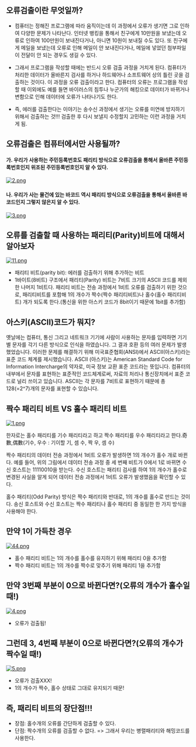 
## 오류검출이란 무엇일까?

- 컴퓨터는 정해진 프로그램에 따라 움직이는데 이 과정에서 오류가 생기면 그로 인하여 다양한 문제가 나타난다. 인터넷 뱅킹을 통해서 친구에게 10만원을 보냈는데 오류로 인하여 100만원이 보내진다거나, 아니면 10원이 보내질 수도 있다. 또 친구에게 메일을 보냈는데 오류로 인해 메일이 안 보내진다거나, 메일에 넣었던 첨부파일이 전달이 안 되는 경우도 생길 수 있다.


- 그래서 프로그램을 작성할 때에는 반드시 오류 검출 과정을 거치게 된다. 컴퓨터가 처리한 데이터가 올바른지 검사를 하거나 하드웨어나 소프트웨어 상의 틀린 곳을 검출하는 것이다. 이 과정을 오류 검출이라고 한다. 컴퓨터의 오류는 프로그램을 작성할 때 이외에도 예를 들면 바이러스의 침투나 누군가의 해킹으로 데이터가 바뀌거나 변함으로 인해 데이터에 오류가 나타나기도 한다.

- 즉, 에러를 검출한다는 이야기는 송수신 과정에서 생기는 오류를 미연에 방지하기 위해서 검출하는 것!!! 검출한 후 다시 보낼지 수정할지 고민하는 이런 과정을 거치게 됨.

## 오류검출은 컴퓨터에서만 사용될까?

#### 가. 우리가 사용하는 주민등록번호도 패리티 방식으로 오류검출을 통해서 올바른 주민등록번호인지 위조된 주민등록번호인지 알 수 있다.
[![2.png](https://i.postimg.cc/Rhhq5bDJ/2.png)](https://postimg.cc/y3q70nB7)

#### 나. 우리가 사는 물건에 있는 바코드 역시 패리티 방식으로 오류검출을 통해서 올바른 바코드인지 그렇지 않은지 알 수 있다.
[![3.png](https://i.postimg.cc/NMg5b084/3.png)](https://postimg.cc/PLRX5TRp)

## 오류를 검출할 때 사용하는 패리티(Parity)비트에 대해서 알아보자

[![11.png](https://i.postimg.cc/mgHzgJ2Q/11.png)](https://postimg.cc/HrTsSSMx)
- 패리티 비트(parity bit): 에러를 검출하기 위해 추가하는 비트
- 1바이트(8비트) 구조에서 패리티(Parity) 비트는 7비트 크기의 ASCII 코드를 제외한 나머지 1비트다. 패리티 비트는 전송 과정에서 1비트 오류를 검출하기 위한 것으로, 패리티비트를 포함해 1의 개수가 짝수(짝수 패리티비트)나 홀수(홀수 패리티비트) 개가 되도록 한다.(통신을 위한 아스키 코드가 8bit이기 때문에 1bit를 추가함)

## 아스키(ASCII)코드가 뭐지?
옛날에는 컴퓨터, 통신 그리고 네트워크 기기에 사람이 사용하는 문자를 입력하면 기기별 문자를 각기 다른 방식으로 인식을 하였습니다. 
그 결과 호환 등의 여러 문제가 발생 했었습니다. 이러한 문제를 해결하기 위해 미국표준협회(ANSI)에서 ASCII(아스키)라는 표준 코드 체계를 제시했습니다. 
ASCII (아스키)는 American Standard Code for Information Intercharge의 약자로, 미국 정보 교환 표준 코드라는 뜻입니다.
컴퓨터의 내부에서 문자를 표현하는 표준적인 코드체계로써, 자료의 처리나 통신장치에서 표준 코드로 널리 쓰이고 있습니다. ASCII는 각 문자를 7비트로 표현하기 때문에 총 128(=2^7)개의 문자를 표현할 수 있습니다.

## 짝수 패리티 비트 VS 홀수 패리티 비트
[![1.png](https://i.postimg.cc/dtXZvwvs/1.png)](https://postimg.cc/4m6xQCmq)

한자로는 홀수 패리티를 기수 패리티라고 하고 짝수 패리티를 우수 패리티라고 한다.奇數,偶數(기수, 우수  : 기이할 기, 셈 수, 짝 우, 셈 수)

짝수 패리티의 데이터 전송 과정에서 1비트 오류가 발생하면 1의 개수가 홀수 개로 바뀐다. 예를 들어, 위의 그림에서 데이터 전송 과정 중 세 번째 비트가 0에서 1로 바뀌면 수신 호스트는 11110010을 받는다. 수신 호스트는 패리티 검사를 하여 1의 개수가 홀수로 변경된 사실을 알게 되어 데이터 전송 과정에서 1비트 오류가 발생했음을 확인할 수 있다.


홀수 패리티(Odd Parity) 방식은 짝수 패리티와 반대로, 1의 개수를 홀수로 만드는 것이다. 송신 호스트와 수신 호스트는 짝수 패리티나 홀수 패리티 중 동일한 한 가지 방식을 사용해야 한다.




## 만약 1이 가득찬 경우
[![44.png](https://i.postimg.cc/qRjgFdjd/44.png)](https://postimg.cc/YGLp4Z5X)
- 홀수 패리티 비트는 1의 개수를 홀수를 유지하기 위해 패리티 0을 추가함
- 짝수 패리티 비트는 1의 개수를 짝수로 맞추기 위해 패리티 1을 추가함

## 만약 3번째 부분이 0으로 바뀐다면?(오류의 개수가 홀수일 때!)
[![4.png](https://i.postimg.cc/jjYWwcLB/4.png)](https://postimg.cc/3k9rzgjZ)
- 오류가 검출됨!

## 그런데 3, 4번째 부분이 0으로 바뀐다면?(오류의 개수가 짝수일 때!)
[![5.png](https://i.postimg.cc/LskJzPP5/5.png)](https://postimg.cc/gwJcpnNb)
- 오류가 검출XXX!
- 1의 개수가 짝수, 홀수 상태로 그대로 유지되기 때문!

## 즉, 패리티 비트의 장단점!!!
- 장점: 홀수개의 오류를 간단하게 검출할 수 있다.
- 단점: 짝수개의 오류를 검출할 수 없다. => 그래서 우리는 병렬패리티와 해밍코드를 사용한다.
